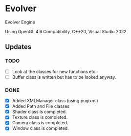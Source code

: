 # Evolver
Evolver Engine

Using OpenGL 4.6 Compatibility, C++20, Visual Studio 2022

## Updates
### TODO
- [ ] Look at the classes for new functions etc.
- [ ] Buffer class is written but has to be looked anyway.
### DONE
- [x] Added XMLManager class (using pugixml)
- [x] Added Path and File classes
- [x] Shader class is completed.
- [x] Texture class is completed.
- [x] Camera class is completed.
- [x] Window class is completed.
